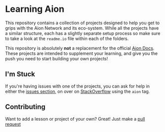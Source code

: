 # Learning Aion

This repository contains a collection of projects designed to help you get to grips with the Aion Network and its eco-system. While all the projects have a similar structure, each has a slightly separate setup process so make sure to take a look at the `readme.io` file within each of the folders.

This repository is absolutely **not** a replacement for the official [Aion Docs](beta-docs.aion.network). These projects are intended to supplement your learning, and give you the push you need to start building your own projects!

## I'm Stuck

If you're having issues with one of the projects, you can ask for help in either the [issues section](https://github.com/mohnjatthews/learning-aion/issues), on over on [StackOverflow](https://stackoverflow.com/questions/tagged/aion) using the `aion` tag.

## Contributing

Want to add a lesson or project of your own? Great! Just make a [pull request](https://github.com/mohnjatthews/learning-aion/compare)

